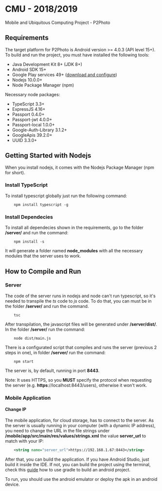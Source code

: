 # CMU - 2018/2019
Mobile and Ubiquitous Computing Project - P2Photo

## Requirements
The target platform for P2Photo is Android version >= 4.0.3 (API level 15+). To build and run the project, you must have installed the following tools:
- Java Development Kit 8+ (JDK 8+)
- Android SDK 15+
- Google Play services 49+ ([download and configure](https://developer.android.com/google/play-services/setup.html))  
- Nodejs 10.0.0+
- Node Package Manager (npm)

Necessary node packages:
- TypeScript 3.3+
- ExpressJS 4.16+
- Passport 0.4.0+
- Passport-jwt 4.0.0+
- Passport-local 1.0.0+
- Google-Auth-Library 3.1.2+
- GoogleApis 39.2.0+
- UUID 3.3.0+

## Getting Started with Nodejs
When you install nodejs, it comes with the Nodejs Package Manager (npm for short).

### Install TypeScript
To install typescript globally just run the following command:

```
    npm install typescript -g
```

### Install Dependecies
To install all dependecies shown in the requirements, go to the folder **/server/** and run the command:

```
    npm install -s
```

It will generate a folder named **node_modules** with all the necessary modules that the server uses to work.

## How to Compile and Run
### Server
The code of the server runs in nodejs and node can't run typescript, so it's needed to transpile the _ts_ code to _js_ code. To do that, you can must be in the folder **/server/** and run the command.

```
    tsc
```

After transpilation, the javascript files will be generated under **/server/dist/**.
In the folder **/server/** run the command:
```
    node dist/main.js
```

There is a configurated script that compiles and runs the server (previous 2 steps in one), in folder **/server/** run the command:
```
    npm start
```

The server is, by default, running in port **8443**.

Note: It uses HTTPS, so you **MUST** specify the protocol when requesting the server (e.g. **https**://localhost:8443/users), otherwise it won't work.

### Mobile Application
#### Change IP
The mobile application, for cloud storage, has to connect to the server. As the server is usually running in your computer (with a dynamic IP address), you need to change the URL in the file strings under **/mobile/app/src/main/res/values/strings.xml** the value **server_url** to match with your IP:

```xml
    <string name="server_url">https://192.168.1.67:8443</string>
```

After that, you can build the application. If you have Android Studio, just build it inside the IDE. If not, you can build the project using the terminal, check this [guide](https://developer.android.com/studio/build/building-cmdline) how to use gradle to build an android project.

To run, you should use the android emulator or deploy the apk in an android device.
